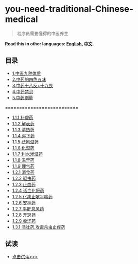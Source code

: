 # you-need-traditional-Chinese-medical


>程序员需要懂得的中医养生

**Read this in other languages: [English](README.md), [中文](README_zh.md).**

## 目录
- [1.中医九种体质](/1.%E4%B8%AD%E5%8C%BB%E4%B9%9D%E7%A7%8D%E4%BD%93%E8%B4%A8.md)
- [2.中药的四色五味](/2.%E4%B8%AD%E8%8D%AF%E7%9A%84%E5%9B%9B%E8%89%B2%E6%97%A0%E5%91%B3.md)
- [3.中药十八反+十九畏](/3.%E4%B8%AD%E8%8D%AF%E5%8D%81%E5%85%AB%E5%8F%8D%2B%E5%8D%81%E4%B9%9D%E7%95%8F.md)
- [4.中药禁忌](/4.%E4%B8%AD%E8%8D%AF%E7%A6%81%E5%BF%8C.md)
- [5.中药剂量](/5.%E4%B8%AD%E8%8D%AF%E5%89%82%E9%87%8F.md)

==========================

- [1.1.1 补虚药](/1.1.1%20%E8%A1%A5%E8%99%9A%E8%8D%AF)
- [1.1.2 解表药](/1.1.2%20%E8%A7%A3%E8%A1%A8%E8%8D%AF)
- [1.1.3 清热药](/1.1.3%20%E6%B8%85%E7%83%AD%E8%8D%AF)
- [1.1.4 泻下药](/1.1.4%20%E6%B3%BB%E4%B8%8B%E8%8D%AF)
- [1.1.5 祛风湿药](/1.1.5%20%E7%A5%9B%E9%A3%8E%E6%B9%BF%E8%8D%AF)
- [1.1.6 化湿药](/1.1.6%20%E5%8C%96%E6%B9%BF%E8%8D%AF)
- [1.1.7 利水渗湿药](/1.1.7%20%E5%88%A9%E6%B0%B4%E6%B8%97%E6%B9%BF%E8%8D%AF)
- [1.1.8 温里药](/1.1.8%20%E6%B8%A9%E9%87%8C%E8%8D%AF)
- [1.1.9 理气药](/1.1.9%20%E7%90%86%E6%B0%94%E8%8D%AF)
- [1.2.1 消食药](/1.2.1%20%E6%B6%88%E9%A3%9F%E8%8D%AF)
- [1.2.2 驱虫药](/1.2.2%20%E9%A9%B1%E8%99%AB%E8%8D%AF)
- [1.2.3 止血药](/1.2.3%20%E6%AD%A2%E8%A1%80%E8%8D%AF)
- [1.2.4 活血化瘀药](/1.2.4%20%E6%B4%BB%E8%A1%80%E5%8C%96%E7%98%80%E8%8D%AF)
- [1.2.5 化痰止咳平喘药](/1.2.5%20%E5%8C%96%E7%97%B0%E6%AD%A2%E5%92%B3%E5%B9%B3%E5%96%98%E8%8D%AF)
- [1.2.6 安神药](/1.2.6%20%E5%AE%89%E7%A5%9E%E8%8D%AF)
- [1.2.7 平肝息风药](/1.2.7%20%E5%B9%B3%E8%82%9D%E6%81%AF%E9%A3%8E%E8%8D%AF)
- [1.2.8 开窍药](/1.2.8%20%E5%BC%80%E7%AA%8D%E8%8D%AF)
- [1.2.9 收涩药](/1.2.9%20%E6%94%B6%E6%B6%A9%E8%8D%AF)
- [1.3.1 涌吐药,攻毒杀虫止痒药](/1.3.1%20%E6%B6%8C%E5%90%90%E8%8D%AF%2C%E6%94%BB%E6%AF%92%E6%9D%80%E8%99%AB%E6%AD%A2%E7%97%92%E8%8D%AF)


## 试读
- [点击试读>>>](http://e.dangdang.com/pc/reader/index.html?id=1900406580)
